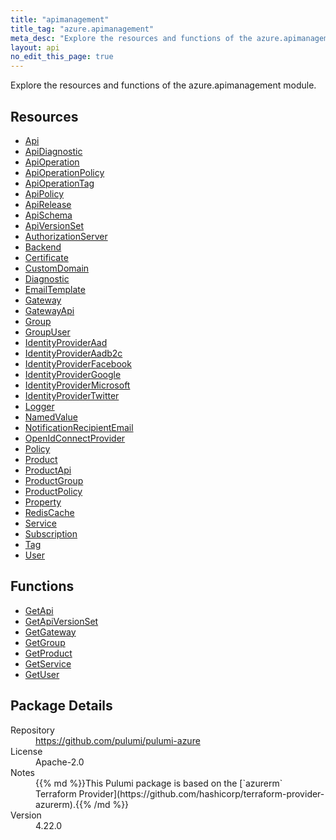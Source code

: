```yaml
---
title: "apimanagement"
title_tag: "azure.apimanagement"
meta_desc: "Explore the resources and functions of the azure.apimanagement module."
layout: api
no_edit_this_page: true
---
```


<!-- WARNING: this file was generated by Pulumi Docs Generator. -->
<!-- Do not edit by hand unless you're certain you know what you are doing! -->

Explore the resources and functions of the azure.apimanagement module.

<h2 id="resources">Resources</h2>
<ul class="api">
    <li><a href="api" title="Api"><span class="api-symbol api-symbol--resource"></span>Api</a></li>
    <li><a href="apidiagnostic" title="ApiDiagnostic"><span class="api-symbol api-symbol--resource"></span>ApiDiagnostic</a></li>
    <li><a href="apioperation" title="ApiOperation"><span class="api-symbol api-symbol--resource"></span>ApiOperation</a></li>
    <li><a href="apioperationpolicy" title="ApiOperationPolicy"><span class="api-symbol api-symbol--resource"></span>ApiOperationPolicy</a></li>
    <li><a href="apioperationtag" title="ApiOperationTag"><span class="api-symbol api-symbol--resource"></span>ApiOperationTag</a></li>
    <li><a href="apipolicy" title="ApiPolicy"><span class="api-symbol api-symbol--resource"></span>ApiPolicy</a></li>
    <li><a href="apirelease" title="ApiRelease"><span class="api-symbol api-symbol--resource"></span>ApiRelease</a></li>
    <li><a href="apischema" title="ApiSchema"><span class="api-symbol api-symbol--resource"></span>ApiSchema</a></li>
    <li><a href="apiversionset" title="ApiVersionSet"><span class="api-symbol api-symbol--resource"></span>ApiVersionSet</a></li>
    <li><a href="authorizationserver" title="AuthorizationServer"><span class="api-symbol api-symbol--resource"></span>AuthorizationServer</a></li>
    <li><a href="backend" title="Backend"><span class="api-symbol api-symbol--resource"></span>Backend</a></li>
    <li><a href="certificate" title="Certificate"><span class="api-symbol api-symbol--resource"></span>Certificate</a></li>
    <li><a href="customdomain" title="CustomDomain"><span class="api-symbol api-symbol--resource"></span>CustomDomain</a></li>
    <li><a href="diagnostic" title="Diagnostic"><span class="api-symbol api-symbol--resource"></span>Diagnostic</a></li>
    <li><a href="emailtemplate" title="EmailTemplate"><span class="api-symbol api-symbol--resource"></span>EmailTemplate</a></li>
    <li><a href="gateway" title="Gateway"><span class="api-symbol api-symbol--resource"></span>Gateway</a></li>
    <li><a href="gatewayapi" title="GatewayApi"><span class="api-symbol api-symbol--resource"></span>GatewayApi</a></li>
    <li><a href="group" title="Group"><span class="api-symbol api-symbol--resource"></span>Group</a></li>
    <li><a href="groupuser" title="GroupUser"><span class="api-symbol api-symbol--resource"></span>GroupUser</a></li>
    <li><a href="identityprovideraad" title="IdentityProviderAad"><span class="api-symbol api-symbol--resource"></span>IdentityProviderAad</a></li>
    <li><a href="identityprovideraadb2c" title="IdentityProviderAadb2c"><span class="api-symbol api-symbol--resource"></span>IdentityProviderAadb2c</a></li>
    <li><a href="identityproviderfacebook" title="IdentityProviderFacebook"><span class="api-symbol api-symbol--resource"></span>IdentityProviderFacebook</a></li>
    <li><a href="identityprovidergoogle" title="IdentityProviderGoogle"><span class="api-symbol api-symbol--resource"></span>IdentityProviderGoogle</a></li>
    <li><a href="identityprovidermicrosoft" title="IdentityProviderMicrosoft"><span class="api-symbol api-symbol--resource"></span>IdentityProviderMicrosoft</a></li>
    <li><a href="identityprovidertwitter" title="IdentityProviderTwitter"><span class="api-symbol api-symbol--resource"></span>IdentityProviderTwitter</a></li>
    <li><a href="logger" title="Logger"><span class="api-symbol api-symbol--resource"></span>Logger</a></li>
    <li><a href="namedvalue" title="NamedValue"><span class="api-symbol api-symbol--resource"></span>NamedValue</a></li>
    <li><a href="notificationrecipientemail" title="NotificationRecipientEmail"><span class="api-symbol api-symbol--resource"></span>NotificationRecipientEmail</a></li>
    <li><a href="openidconnectprovider" title="OpenIdConnectProvider"><span class="api-symbol api-symbol--resource"></span>OpenIdConnectProvider</a></li>
    <li><a href="policy" title="Policy"><span class="api-symbol api-symbol--resource"></span>Policy</a></li>
    <li><a href="product" title="Product"><span class="api-symbol api-symbol--resource"></span>Product</a></li>
    <li><a href="productapi" title="ProductApi"><span class="api-symbol api-symbol--resource"></span>ProductApi</a></li>
    <li><a href="productgroup" title="ProductGroup"><span class="api-symbol api-symbol--resource"></span>ProductGroup</a></li>
    <li><a href="productpolicy" title="ProductPolicy"><span class="api-symbol api-symbol--resource"></span>ProductPolicy</a></li>
    <li><a href="property" title="Property"><span class="api-symbol api-symbol--resource"></span>Property</a></li>
    <li><a href="rediscache" title="RedisCache"><span class="api-symbol api-symbol--resource"></span>RedisCache</a></li>
    <li><a href="service" title="Service"><span class="api-symbol api-symbol--resource"></span>Service</a></li>
    <li><a href="subscription" title="Subscription"><span class="api-symbol api-symbol--resource"></span>Subscription</a></li>
    <li><a href="tag" title="Tag"><span class="api-symbol api-symbol--resource"></span>Tag</a></li>
    <li><a href="user" title="User"><span class="api-symbol api-symbol--resource"></span>User</a></li>
</ul>

<h2 id="functions">Functions</h2>
<ul class="api">
    <li><a href="getapi" title="GetApi"><span class="api-symbol api-symbol--function"></span>GetApi</a></li>
    <li><a href="getapiversionset" title="GetApiVersionSet"><span class="api-symbol api-symbol--function"></span>GetApiVersionSet</a></li>
    <li><a href="getgateway" title="GetGateway"><span class="api-symbol api-symbol--function"></span>GetGateway</a></li>
    <li><a href="getgroup" title="GetGroup"><span class="api-symbol api-symbol--function"></span>GetGroup</a></li>
    <li><a href="getproduct" title="GetProduct"><span class="api-symbol api-symbol--function"></span>GetProduct</a></li>
    <li><a href="getservice" title="GetService"><span class="api-symbol api-symbol--function"></span>GetService</a></li>
    <li><a href="getuser" title="GetUser"><span class="api-symbol api-symbol--function"></span>GetUser</a></li>
</ul>

<h2 id="package-details">Package Details</h2>
<dl class="package-details">
	<dt>Repository</dt>
	<dd><a href="https://github.com/pulumi/pulumi-azure">https://github.com/pulumi/pulumi-azure</a></dd>
	<dt>License</dt>
	<dd>Apache-2.0</dd>
	<dt>Notes</dt>
	<dd>{{% md %}}This Pulumi package is based on the [`azurerm` Terraform Provider](https://github.com/hashicorp/terraform-provider-azurerm).{{% /md %}}</dd>
	<dt>Version</dt>
	<dd>4.22.0</dd>
</dl>

